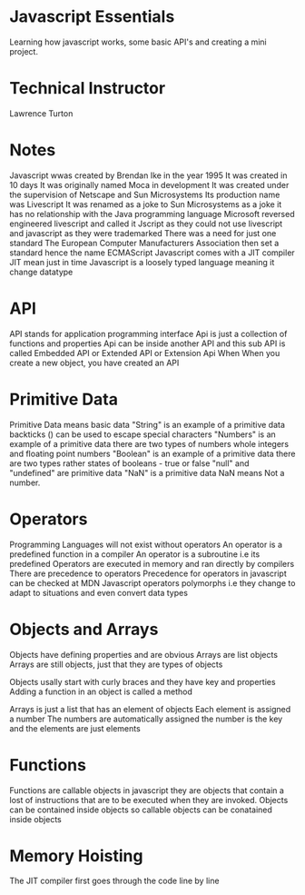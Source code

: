 # Javascript Essentials
 Learning how javascript works, some basic API's and creating a mini project.
# Technical Instructor
Lawrence Turton

# Notes
Javascript wwas created by Brendan Ike in the year 1995
It was created in 10 days
It was originally named Moca in development
It was created under the supervision of Netscape and Sun Microsystems
Its production name was Livescript
It was renamed as a joke to Sun Microsystems as a joke
it has no relationship with the Java programming language
Microsoft reversed engineered livescript and called it Jscript as they could not use livescript and javascript as they were trademarked
There was a need for just one standard 
The European Computer Manufacturers Association then set a standard hence the name ECMAScript
Javascript comes with a JIT compiler 
JIT mean just in time
Javascript is a loosely typed language meaning it change datatype

# API
API stands for application programming interface
Api is just a collection of functions and properties 
Api can be inside another API and this sub API is called Embedded API or Extended API or Extension Api
When 
When you create a new object, you have created an API

# Primitive Data
Primitive Data means basic data
"String" is an example of a primitive data
backticks (\) can be used to escape special characters
"Numbers" is an example of a primitive data
there are two types of numbers
whole integers and floating point numbers
"Boolean" is an example of a primitive data
there are two types rather states of booleans - true or false
"null" and "undefined" are primitive data
"NaN" is a primitive data
NaN means Not a number.

# Operators
Programming Languages will not exist without operators
An operator is a predefined function in a compiler
An operator is a subroutine i.e its predefined
Operators are executed in memory and ran directly by compilers
There are precedence to operators
Precedence for operators in javascript can be checked at MDN
Javascript operators polymorphs i.e they change to adapt to situations and even convert data types

# Objects and Arrays
Objects have defining properties and are obvious
Arrays are list objects
Arrays are still objects, just that they are types of objects

Objects usally start with curly braces and they have key and properties
Adding a function in an object is called a method

Arrays is just a list that has an element of objects 
Each element is assigned a number
The numbers are automatically assigned
the number is the key and the elements are just elements

# Functions
Functions are callable objects in javascript
they are objects that contain a lost of instructions that are to be executed when they are invoked.
Objects can be contained inside objects so callable objects can be conatained inside objects

# Memory Hoisting

The JIT compiler first goes through the code line by line